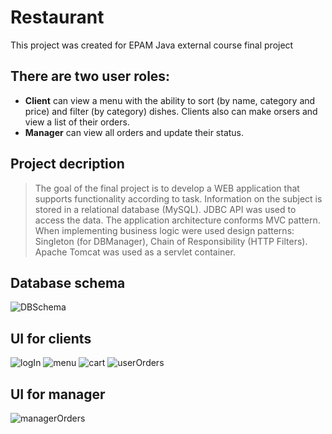 # Restaurant
This project was created for EPAM Java external course final project

## There are two user roles:
- **Client** can view a menu with the ability to sort (by name, category and price) and filter (by category) dishes. Clients also can make orsers and view a list of their orders.
- **Manager** can view all orders and update their status.

## Project decription
> The goal of the final project is to develop a WEB application that supports functionality according to task.
Information on the subject is stored in a relational database (MySQL).
JDBC API was used to access the data.
The application architecture conforms MVC pattern.
When implementing business logic were used design patterns: Singleton (for DBManager), Chain of Responsibility (HTTP Filters).
Apache Tomcat was used as a servlet container.

## Database schema
![DBSchema](https://cdn.discordapp.com/attachments/873196736997376063/981141686480674826/schema.png)

## UI for clients
![logIn](https://cdn.discordapp.com/attachments/873196736997376063/981134646362390558/login.png)
![menu](https://cdn.discordapp.com/attachments/873196736997376063/981267565982679071/menu.png)
![cart](https://cdn.discordapp.com/attachments/873196736997376063/981266945674444891/cart.png)
![userOrders](https://cdn.discordapp.com/attachments/873196736997376063/981134331965755434/userOrders.png)
## UI for manager
![managerOrders](https://cdn.discordapp.com/attachments/873196736997376063/981134646584676412/managerOrders.png)
